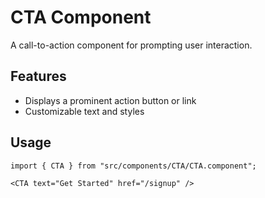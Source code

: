 # CTA Component

A call-to-action component for prompting user interaction.

## Features
- Displays a prominent action button or link
- Customizable text and styles

## Usage
```tsx
import { CTA } from "src/components/CTA/CTA.component";

<CTA text="Get Started" href="/signup" />
``` 